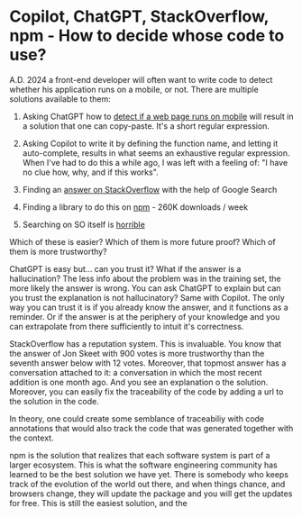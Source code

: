 
# Copilot, ChatGPT, StackOverflow, npm - How to decide whose code to use?

A.D. 2024 a front-end developer will often want to write code to detect whether his application runs on a mobile, or not. There are multiple solutions available to them: 

1. Asking ChatGPT how to [detect if a web page runs on mobile](https://chat.openai.com/c/7305bbcc-a0a6-4c64-b263-e6133c69c5d0) will result in a solution that one can copy-paste. It's a short regular expression. 

2. Asking Copilot to write it by defining the function name, and letting it auto-complete, results in what seems an exhaustive regular expression. When I've had to do this a while ago, I was left with a feeling of: "I have no clue how, why, and if this works". 


3. Finding an [answer on StackOverflow](https://stackoverflow.com/questions/11381673/detecting-a-mobile-browser) with the help of Google Search
4. Finding a library to do this on [npm](https://www.npmjs.com/package/ismobilejs) - 260K downloads / week
5. Searching on SO itself is [horrible](https://stackoverflow.com/search?q=javascript+function+to+detect+if+code+runs+on+mobile%3F&s=2b6050df-922e-4754-a94c-aaca6d996c51) 

Which of these is easier? Which of them is more future proof? Which of them is more trustworthy? 

ChatGPT is easy but... can you trust it? What if the answer is a hallucination? The less info about the problem was in the training set, the more likely the answer is wrong. You can ask ChatGPT to explain but can you trust the explanation is not hallucinatory? Same with Copilot. The only way you can trust it is if you already know the answer, and it functions as a reminder. Or if the answer is at the periphery of your knowledge and you can extrapolate from there sufficiently to intuit it's correctness. 

StackOverflow has a reputation system. This is invaluable. You know that the answer of Jon Skeet with 900 votes is more trustworthy than the seventh answer below with 12 votes. Moreover, that topmost answer has a conversation attached to it: a conversation in which the most recent addition is one month ago. And you see an explanation o the solution. Moreover, you can easily fix the traceability of the code by adding a url to the solution in the code. 

In theory, one could create some semblance of traceabiliy with code annotations that would also track the code that was generated together with the context. 

npm is the solution that realizes that each software system is part of a larger ecosystem. This is what the software engineering community has learned to be the best solution we have yet. There is somebody who keeps track of the evolution of the world out there, and when things chance, and browsers change, they will update the package and you will get the updates for free. This is still the easiest solution, and the 


